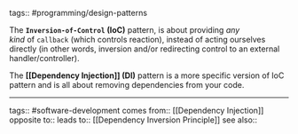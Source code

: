 tags:: #programming/design-patterns 

The **`Inversion-of-Control` (IoC)** pattern, is about providing _any kind_ of `callback` (which controls reaction), instead of acting ourselves directly (in other words, inversion and/or redirecting control to an external handler/controller). 

The **[[Dependency Injection]] (DI)** pattern is a more specific version of IoC pattern and is all about removing dependencies from your code.



***
tags:: #software-development 
comes from:: [[Dependency Injection]]
opposite to::
leads to:: [[Dependency Inversion Principle]]
see also::


